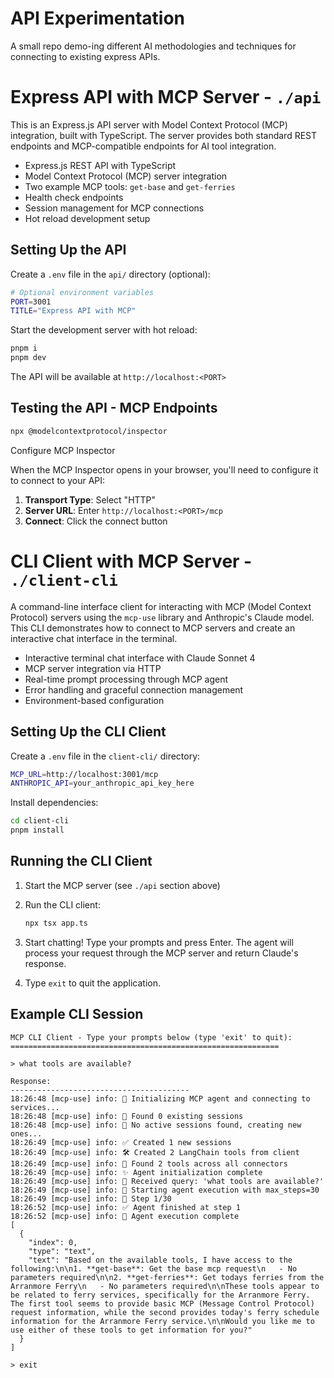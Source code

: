 # API Experimentation

A small repo demo-ing different AI methodologies and techniques for connecting to existing express APIs.

# Express API with MCP Server - `./api`

This is an Express.js API server with Model Context Protocol (MCP) integration, built with TypeScript. The server provides both standard REST endpoints and MCP-compatible endpoints for AI tool integration.

- Express.js REST API with TypeScript
- Model Context Protocol (MCP) server integration
- Two example MCP tools: `get-base` and `get-ferries`
- Health check endpoints
- Session management for MCP connections
- Hot reload development setup

## Setting Up the API

Create a `.env` file in the `api/` directory (optional):

```bash
# Optional environment variables
PORT=3001
TITLE="Express API with MCP"
```
Start the development server with hot reload:

```bash
pnpm i
pnpm dev
```

The API will be available at `http://localhost:<PORT>`

## Testing the API - MCP Endpoints

```bash
npx @modelcontextprotocol/inspector
```

Configure MCP Inspector

When the MCP Inspector opens in your browser, you'll need to configure it to connect to your API:

1. **Transport Type**: Select "HTTP"
2. **Server URL**: Enter `http://localhost:<PORT>/mcp`
3. **Connect**: Click the connect button

# CLI Client with MCP Server - `./client-cli`

A command-line interface client for interacting with MCP (Model Context Protocol) servers using the `mcp-use` library and Anthropic's Claude model. This CLI demonstrates how to connect to MCP servers and create an interactive chat interface in the terminal.

- Interactive terminal chat interface with Claude Sonnet 4
- MCP server integration via HTTP
- Real-time prompt processing through MCP agent
- Error handling and graceful connection management
- Environment-based configuration

## Setting Up the CLI Client

Create a `.env` file in the `client-cli/` directory:

```bash
MCP_URL=http://localhost:3001/mcp
ANTHROPIC_API=your_anthropic_api_key_here
```

Install dependencies:

```bash
cd client-cli
pnpm install
```

## Running the CLI Client

1. Start the MCP server (see `./api` section above)

2. Run the CLI client:
   ```bash
   npx tsx app.ts
   ```

3. Start chatting! Type your prompts and press Enter. The agent will process your request through the MCP server and return Claude's response.

4. Type `exit` to quit the application.

## Example CLI Session

```
MCP CLI Client - Type your prompts below (type 'exit' to quit):
============================================================

> what tools are available?

Response:
----------------------------------------
18:26:48 [mcp-use] info: 🚀 Initializing MCP agent and connecting to services...
18:26:48 [mcp-use] info: 🔌 Found 0 existing sessions
18:26:48 [mcp-use] info: 🔄 No active sessions found, creating new ones...
18:26:49 [mcp-use] info: ✅ Created 1 new sessions
18:26:49 [mcp-use] info: 🛠️ Created 2 LangChain tools from client
18:26:49 [mcp-use] info: 🧰 Found 2 tools across all connectors
18:26:49 [mcp-use] info: ✨ Agent initialization complete
18:26:49 [mcp-use] info: 💬 Received query: 'what tools are available?'
18:26:49 [mcp-use] info: 🏁 Starting agent execution with max_steps=30
18:26:49 [mcp-use] info: 👣 Step 1/30
18:26:52 [mcp-use] info: ✅ Agent finished at step 1
18:26:52 [mcp-use] info: 🎉 Agent execution complete
[
  {
    "index": 0,
    "type": "text",
    "text": "Based on the available tools, I have access to the following:\n\n1. **get-base**: Get the base mcp request\n   - No parameters required\n\n2. **get-ferries**: Get todays ferries from the Arranmore Ferry\n   - No parameters required\n\nThese tools appear to be related to ferry services, specifically for the Arranmore Ferry. The first tool seems to provide basic MCP (Message Control Protocol) request information, while the second provides today's ferry schedule information for the Arranmore Ferry service.\n\nWould you like me to use either of these tools to get information for you?"
  }
]

> exit
```